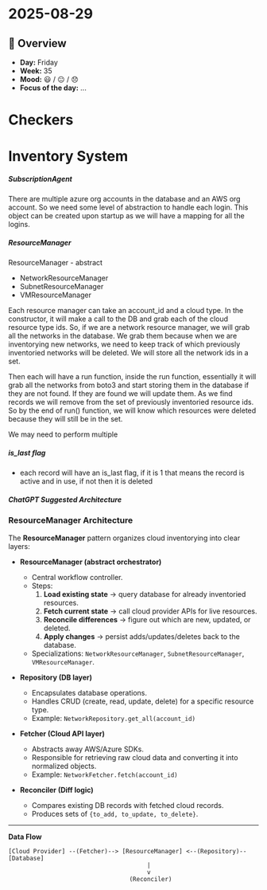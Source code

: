 # 2025-08-29  

## 📅 Overview
- **Day:** Friday  
- **Week:** 35  
- **Mood:** 😃 / 😐 / 😞  
- **Focus of the day:** ...



# Checkers 



# Inventory System
##### SubscriptionAgent
There are multiple azure org accounts in the database and an AWS org account. So we need some level of abstraction to handle each login. This object can be created upon startup as we will have a mapping for all the logins. 




##### ResourceManager
ResourceManager - abstract
- NetworkResourceManager
- SubnetResourceManager
- VMResourceManager

Each resource manager can take an account_id and a cloud type. In the constructor, it will make a call to the DB and grab each of the cloud resource type ids. So, if we are a network resource manager, we will grab all the networks in the database. We grab them because when we are inventorying new networks, we need to keep track of which previously inventoried networks will be deleted. We will store all the network ids in a set. 

Then each will have a run function, inside the run function, essentially it will grab all the networks from boto3 and start storing them in the database if they are not found. If they are found we will update them. As we find records we will remove from the set of previously inventoried resource ids. So by the end of run() function, we will know which resources were deleted because they will still be in the set. 



We may need to perform multiple 

##### is_last flag
- each record will have an is_last flag, if it is 1 that means the record is active and in use, if not then it is deleted
  
##### ChatGPT Suggested Architecture


### ResourceManager Architecture

The **ResourceManager** pattern organizes cloud inventorying into clear layers:

- **ResourceManager (abstract orchestrator)**
  - Central workflow controller.
  - Steps:
    1. **Load existing state** → query database for already inventoried resources.
    2. **Fetch current state** → call cloud provider APIs for live resources.
    3. **Reconcile differences** → figure out which are new, updated, or deleted.
    4. **Apply changes** → persist adds/updates/deletes back to the database.
  - Specializations: `NetworkResourceManager`, `SubnetResourceManager`, `VMResourceManager`.

- **Repository (DB layer)**
  - Encapsulates database operations.
  - Handles CRUD (create, read, update, delete) for a specific resource type.
  - Example: `NetworkRepository.get_all(account_id)`

- **Fetcher (Cloud API layer)**
  - Abstracts away AWS/Azure SDKs.
  - Responsible for retrieving raw cloud data and converting it into normalized objects.
  - Example: `NetworkFetcher.fetch(account_id)`

- **Reconciler (Diff logic)**
  - Compares existing DB records with fetched cloud records.
  - Produces sets of `{to_add, to_update, to_delete}`.

---

**Data Flow**

```text
[Cloud Provider] --(Fetcher)--> [ResourceManager] <--(Repository)-- [Database]
                                       |
                                       v
                                  (Reconciler)
